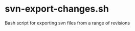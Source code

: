 svn-export-changes.sh
=====================

Bash script for exporting svn files from a range of revisions